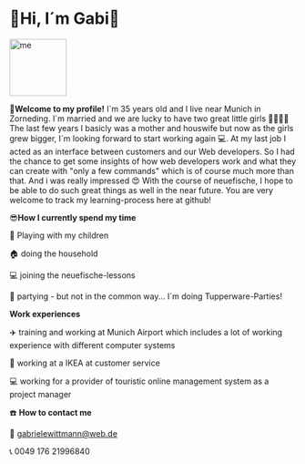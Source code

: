 #  💜Hi, I´m Gabi👋

<img src="https://user-images.githubusercontent.com/128288586/226587620-98219dc6-bc6c-47ce-a057-d595b1adc887.png" title="me" height="100px">

**💜Welcome to my profile!**
I´m 35 years old and I live near Munich in Zorneding. I´m married and we are lucky to have two great little girls 👨‍👩‍👧‍👧
The last few years I basicly was a mother and houswife but now as the girls grew bigger, I´m looking forward 
to start working again 💻. 
At my last job I acted as an interface between customers and our Web developers. So I
had the chance to get some insights of how web developers work and what they can create with "only a few commands" which
is of course much more than that. 
And i was really impressed 😍
With the course of neuefische, I hope to be able to do such great things as well in the near future. 
You are very welcome to track my learning-process here at github!
  

😎**How I currently spend my time**
>
:lollipop: Playing with my children 
>
:house: doing the household 
>
:computer: joining the neuefische-lessons 
>
:balloon: partying - but not in the common way... I´m doing Tupperware-Parties!

>
>
>
**Work experiences** 
>
:airplane: training and working at Munich Airport which includes a lot of working experience with different computer systems
>
:man: working at a IKEA at customer service
>
:computer: working for a provider of touristic online management system as a project manager
>

:phone: **How to contact me**
>
📧 gabrielewittmann@web.de
>
📞 0049 176 21996840

